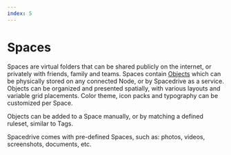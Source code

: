 ```yaml
---
index: 5
---
```


# Spaces

Spaces are virtual folders that can be shared publicly on the internet, or privately with friends, family and teams. Spaces contain [Objects](/docs/developers/architecture/objects) which can be physically stored on any connected Node, or by Spacedrive as a service. Objects can be organized and presented spatially, with various layouts and variable grid placements. Color theme, icon packs and typography can be customized per Space.

Objects can be added to a Space manually, or by matching a defined ruleset, similar to Tags.

Spacedrive comes with pre-defined Spaces, such as: photos, videos, screenshots, documents, etc.

